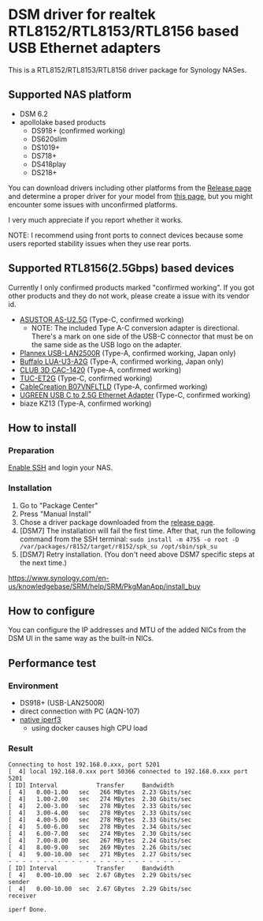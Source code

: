 # DSM driver for realtek RTL8152/RTL8153/RTL8156 based USB Ethernet adapters

This is a RTL8152/RTL8153/RTL8156 driver package for Synology NASes.

## Supported NAS platform

* DSM 6.2
* apollolake based products
    * DS918+ (confirmed working)
    * DS620slim
    * DS1019+
    * DS718+
    * DS418play
    * DS218+

You can download drivers including other platforms from the [Release page](https://github.com/bb-qq/r8152/releases) and determine a proper driver for your model from [this page](https://www.synology.com/en-global/knowledgebase/DSM/tutorial/Compatibility_Peripherals/What_kind_of_CPU_does_my_NAS_have), but you might encounter some issues with unconfirmed platforms.

I very much appreciate if you report whether it works.

NOTE: I recommend using front ports to connect devices because some users reported stability issues when they use rear ports.

## Supported RTL8156(2.5Gbps) based devices

Currently I only confirmed products marked "confirmed working". If you got other products and they do not work, please create a issue with its vendor id.

* [ASUSTOR AS-U2.5G](https://amzn.to/2ZRx1pi) (Type-C, confirmed working)
  * NOTE: The included Type A-C conversion adapter is directional. There's a mark on one side of the USB-C connector that must be on the same side as the USB logo on the adapter.
* [Plannex USB-LAN2500R](https://amzn.to/2ZISyAb) (Type-A, confirmed working, Japan only)
* [Buffalo LUA-U3-A2G](https://amzn.to/36kGQf9) (Type-A, confirmed working, Japan only)
* [CLUB 3D CAC-1420](https://amzn.to/2ZPmzKD) (Type-A, confirmed working)
* [TUC-ET2G](https://amzn.to/2PLmR5v) (Type-C, confirmed working)
* [CableCreation B07VNFLTLD](https://amzn.to/39yfZyj) (Type-A, confirmed working)
* [UGREEN USB C to 2.5G Ethernet Adapter](https://amzn.to/3fzXmfE) (Type-C, confirmed working)
* biaze KZ13 (Type-A, confirmed working)

## How to install

### Preparation

[Enable SSH](https://www.synology.com/en-us/knowledgebase/DSM/tutorial/General_Setup/How_to_login_to_DSM_with_root_permission_via_SSH_Telnet) and login your NAS.

### Installation

1. Go to "Package Center"
2. Press "Manual Install"
3. Chose a driver package downloaded from the [release page](https://github.com/bb-qq/aqc111/releases).
4. [DSM7] The installation will fail the first time. After that, run the following command from the SSH terminal:
   `sudo install -m 4755 -o root -D /var/packages/r8152/target/r8152/spk_su /opt/sbin/spk_su`
5. [DSM7] Retry installation. (You don't need above DSM7 specific steps at the next time.)

https://www.synology.com/en-us/knowledgebase/SRM/help/SRM/PkgManApp/install_buy

## How to configure

You can configure the IP addresses and MTU of the added NICs from the DSM UI in the same way as the built-in NICs.

## Performance test

### Environment
* DS918+ (USB-LAN2500R)
* direct connection with PC (AQN-107)
* [native iperf3](http://www.jadahl.com/iperf-arp-scan/DSM_6.2/)
    * using docker causes high CPU load

### Result
````
Connecting to host 192.168.0.xxx, port 5201
[  4] local 192.168.0.xxx port 50366 connected to 192.168.0.xxx port 5201
[ ID] Interval           Transfer     Bandwidth
[  4]   0.00-1.00   sec   266 MBytes  2.23 Gbits/sec
[  4]   1.00-2.00   sec   274 MBytes  2.30 Gbits/sec
[  4]   2.00-3.00   sec   278 MBytes  2.33 Gbits/sec
[  4]   3.00-4.00   sec   278 MBytes  2.33 Gbits/sec
[  4]   4.00-5.00   sec   278 MBytes  2.33 Gbits/sec
[  4]   5.00-6.00   sec   278 MBytes  2.34 Gbits/sec
[  4]   6.00-7.00   sec   274 MBytes  2.30 Gbits/sec
[  4]   7.00-8.00   sec   267 MBytes  2.24 Gbits/sec
[  4]   8.00-9.00   sec   269 MBytes  2.26 Gbits/sec
[  4]   9.00-10.00  sec   271 MBytes  2.27 Gbits/sec
- - - - - - - - - - - - - - - - - - - - - - - - -
[ ID] Interval           Transfer     Bandwidth
[  4]   0.00-10.00  sec  2.67 GBytes  2.29 Gbits/sec                  sender
[  4]   0.00-10.00  sec  2.67 GBytes  2.29 Gbits/sec                  receiver

iperf Done.
````
